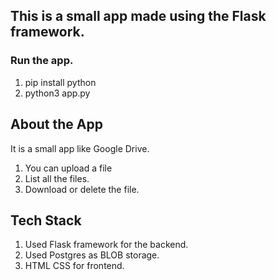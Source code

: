 ## This is a small app made using the Flask framework.


### Run the app.
1. pip install python
2. python3 app.py

## About the App
It is a small app like Google Drive.
1. You can upload a file
2. List all the files.
3. Download or delete the file.

## Tech Stack
1. Used Flask framework for the backend.
2. Used Postgres as BLOB storage.
3. HTML CSS for frontend.

